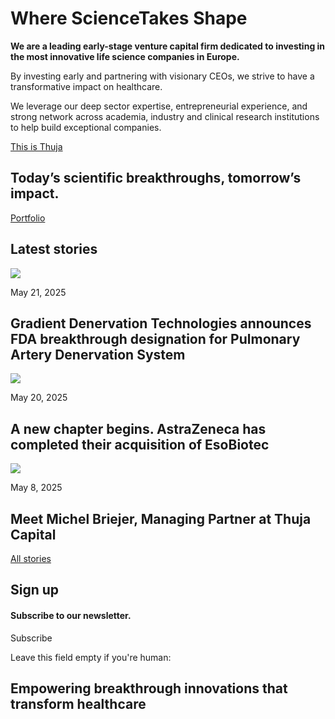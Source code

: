 # Where ScienceTakes Shape

**We are a leading early-stage venture capital firm dedicated to investing in the most innovative life science companies in Europe.**

By investing early and partnering with visionary CEOs, we strive to have a transformative impact on healthcare.

We leverage our deep sector expertise, entrepreneurial experience, and strong network across academia, industry and clinical research institutions to help build exceptional companies.

[This is Thuja](https://www.thujacapital.com/this-is-thuja/)

## Today’s scientific breakthroughs, tomorrow’s impact.

[Portfolio](http://www.thujacapital.com/portfolio/)

## Latest stories

![](https://www.thujacapital.com/)

May 21, 2025

## Gradient Denervation Technologies announces FDA breakthrough designation for Pulmonary Artery Denervation System

![](https://www.thujacapital.com/)

May 20, 2025

## A new chapter begins. AstraZeneca has completed their acquisition of EsoBiotec

![](https://www.thujacapital.com/wp-content/uploads/2025/03/Michel.png)

May 8, 2025

## Meet Michel Briejer, Managing Partner at Thuja Capital

[All stories](https://www.thujacapital.com/stories/)

## Sign up

#### Subscribe to our newsletter.

Subscribe

Leave this field empty if you're human:

## Empowering breakthrough innovations that transform healthcare